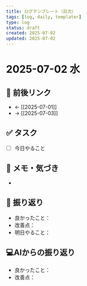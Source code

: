 ```yaml
---
title: ログテンプレート（日次）
tags: [log, daily, templater]
type: log
status: draft
created: 2025-07-02
updated: 2025-07-02
---
```


# 2025-07-02 水

## 🔁 前後リンク
- ← [[2025-07-01]]
- → [[2025-07-03]]

## ✅ タスク
- [ ] 今日やること

## 📝 メモ・気づき
- 

## 📌 振り返り
- 良かったこと：
- 改善点：
- 明日やること：

##  💻AIからの振り返り
- 良かったこと：
- 改善点：
